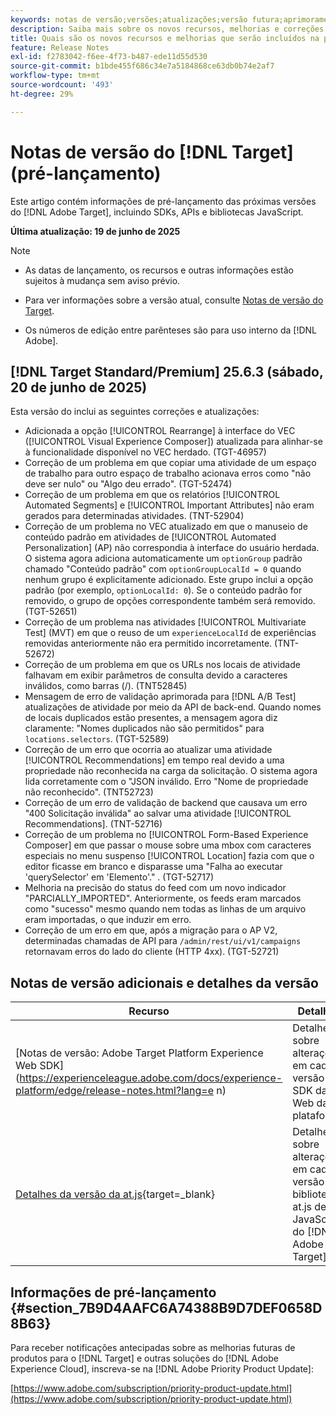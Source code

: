 ```yaml
---
keywords: notas de versão;versões;atualizações;versão futura;aprimoramentos;novos recursos;correções;atualizações;pré-lançamento;acesso antecipado;release notes;releases;updates;future release;enhancements;new features;fixes;updates;prerelease;Early access
description: Saiba mais sobre os novos recursos, melhorias e correções adicionados na próxima versão do [!DNL Adobe Target], incluindo SDKs, APIs e bibliotecas JavaScript.
title: Quais são os novos recursos e melhorias que serão incluídos na próxima versão do  [!DNL Target] ?
feature: Release Notes
exl-id: f2783042-f6ee-4f73-b487-ede11d55d530
source-git-commit: b1bde455f686c34e7a5184868ce63db0b74e2af7
workflow-type: tm+mt
source-wordcount: '493'
ht-degree: 29%

---
```


# Notas de versão do [!DNL Target] (pré-lançamento)

Este artigo contém informações de pré-lançamento das próximas versões do [!DNL Adobe Target], incluindo SDKs, APIs e bibliotecas JavaScript.

**Última atualização: 19 de junho de 2025**

>[!NOTE]
>
>* As datas de lançamento, os recursos e outras informações estão sujeitos à mudança sem aviso prévio.
>
>* Para ver informações sobre a versão atual, consulte [Notas de versão do Target](release-notes.md).
>
>* Os números de edição entre parênteses são para uso interno da [!DNL Adobe].

## [!DNL Target Standard/Premium] 25.6.3 (sábado, 20 de junho de 2025)

Esta versão do inclui as seguintes correções e atualizações:

* Adicionada a opção [!UICONTROL Rearrange] à interface do VEC ([!UICONTROL Visual Experience Composer]) atualizada para alinhar-se à funcionalidade disponível no VEC herdado. (TGT-46957)
* Correção de um problema em que copiar uma atividade de um espaço de trabalho para outro espaço de trabalho acionava erros como &quot;não deve ser nulo&quot; ou &quot;Algo deu errado&quot;. (TGT-52474)
* Correção de um problema em que os relatórios [!UICONTROL Automated Segments] e [!UICONTROL Important Attributes] não eram gerados para determinadas atividades. (TNT-52904)
* Correção de um problema no VEC atualizado em que o manuseio de conteúdo padrão em atividades de [!UICONTROL Automated Personalization] (AP) não correspondia à interface do usuário herdada. O sistema agora adiciona automaticamente um `optionGroup` padrão chamado &quot;Conteúdo padrão&quot; com `optionGroupLocalId = 0` quando nenhum grupo é explicitamente adicionado. Este grupo inclui a opção padrão (por exemplo, `optionLocalId: 0`). Se o conteúdo padrão for removido, o grupo de opções correspondente também será removido. (TGT-52651)
* Correção de um problema nas atividades [!UICONTROL Multivariate Test] (MVT) em que o reuso de um `experienceLocalId` de experiências removidas anteriormente não era permitido incorretamente. (TNT-52672)
* Correção de um problema em que os URLs nos locais de atividade falhavam em exibir parâmetros de consulta devido a caracteres inválidos, como barras (/). (TNT52845)
* Mensagem de erro de validação aprimorada para [!DNL A/B Test] atualizações de atividade por meio da API de back-end. Quando nomes de locais duplicados estão presentes, a mensagem agora diz claramente: &quot;Nomes duplicados não são permitidos&quot; para `locations.selectors`. (TGT-52589)
* Correção de um erro que ocorria ao atualizar uma atividade [!UICONTROL Recommendations] em tempo real devido a uma propriedade não reconhecida na carga da solicitação. O sistema agora lida corretamente com o &quot;JSON inválido. Erro &quot;Nome de propriedade não reconhecido&quot;. (TNT52723)
* Correção de um erro de validação de backend que causava um erro &quot;400 Solicitação inválida&quot; ao salvar uma atividade [!UICONTROL Recommendations]. (TNT-52716)
* Correção de um problema no [!UICONTROL Form-Based Experience Composer] em que passar o mouse sobre uma mbox com caracteres especiais no menu suspenso [!UICONTROL Location] fazia com que o editor ficasse em branco e disparasse uma &quot;Falha ao executar &#39;querySelector&#39; em &#39;Elemento&#39;.&quot; . (TGT-52717)
* Melhoria na precisão do status do feed com um novo indicador &quot;PARCIALLY_IMPORTED&quot;. Anteriormente, os feeds eram marcados como &quot;sucesso&quot; mesmo quando nem todas as linhas de um arquivo eram importadas, o que induzir em erro.
* Correção de um erro em que, após a migração para o AP V2, determinadas chamadas de API para `/admin/rest/ui/v1/campaigns` retornavam erros do lado do cliente (HTTP 4xx). (TGT-52721)

## Notas de versão adicionais e detalhes da versão

| Recurso | Detalhes |
|--- |--- |
| [Notas de versão: Adobe Target Platform Experience Web SDK]&#x200B;(https://experienceleague.adobe.com/docs/experience-platform/edge/release-notes.html?lang=e n) | Detalhes sobre alterações em cada versão do SDK da Web da plataforma. |
| [Detalhes da versão da at.js](https://experienceleague.adobe.com/docs/target-dev/developer/client-side/at-js-implementation/target-atjs-versions.html?lang=pt-BR){target=_blank} | Detalhes sobre alterações em cada versão da biblioteca at.js de JavaScript do [!DNL Adobe Target]. |

## Informações de pré-lançamento {#section_7B9D4AAFC6A74388B9D7DEF0658D8B63}

Para receber notificações antecipadas sobre as melhorias futuras de produtos para o [!DNL Target] e outras soluções do [!DNL Adobe Experience Cloud], inscreva-se na [!DNL Adobe Priority Product Update]:

[https://www.adobe.com/subscription/priority-product-update.html](https://www.adobe.com/subscription/priority-product-update.html)
